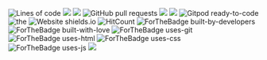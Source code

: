 
![Lines of code](https://img.shields.io/tokei/lines/github/davids-tips/davids-tips.github.io) 
![](https://img.shields.io/github/last-commit/davids-tips/davids-tips.github.io)
![](https://img.shields.io/github/repo-size/davids-tips/davids-tips.github.io)
![GitHub pull requests](https://img.shields.io/github/issues-pr/davids-tips/davids-tips.github.io) 
![](https://img.shields.io/github/issues-raw/davids-tips/Davids-tips.github.io)
![](https://img.shields.io/github/issues-pr-closed/davids-tips/davids-tips.github.io)
![Gitpod ready-to-code](https://img.shields.io/badge/Gitpod-ready--to--code-blue?logo=gitpod)
![the](https://gitpod.io/#https://github.com/davids-tips/Davids-tips.github.io)
![Website shields.io](https://img.shields.io/website-up-down-green-red/http/shields.io.svg)
![HitCount](http://hits.dwyl.com/davids-tips/davids-tips.github.io.svg)
![ForTheBadge built-by-developers](http://ForTheBadge.com/images/badges/built-by-developers.svg)
![ForTheBadge built-with-love](http://ForTheBadge.com/images/badges/built-with-love.svg)
![ForTheBadge uses-git](http://ForTheBadge.com/images/badges/uses-git.svg)
![ForTheBadge uses-html](http://ForTheBadge.com/images/badges/uses-html.svg)
![ForTheBadge uses-css](http://ForTheBadge.com/images/badges/uses-css.svg)
![ForTheBadge uses-js](http://ForTheBadge.com/images/badges/uses-js.svg)
![](https://davids-tips.github.io/images/pro1.gif)
